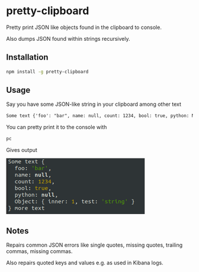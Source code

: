 # pretty-clipboard

Pretty print JSON like objects found in the clipboard to console.

Also dumps JSON found within strings recursively.

## Installation

```bash
npm install -g pretty-clipboard
```

## Usage

Say you have some JSON-like string in your clipboard among other text

```txt
Some text {'foo': "bar", name: null, count: 1234, bool: true, python: None, "Object": { inner: 1, test: 'string'} } more text
```

You can pretty print it to the console with

```bash
pc
```

Gives output

![output.png](./output.png)

## Notes

Repairs common JSON errors like single quotes, missing quotes, trailing commas, missing commas.

Also repairs quoted keys and values e.g. as used in Kibana logs.
